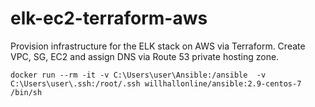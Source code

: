 # elk-ec2-terraform-aws
Provision infrastructure for the ELK stack on AWS via Terraform.
Create VPC, SG, EC2 and assign DNS via Route 53 private hosting zone. 


```
docker run --rm -it -v C:\Users\user\Ansible:/ansible  -v C:\Users\user\.ssh:/root/.ssh willhallonline/ansible:2.9-centos-7 /bin/sh
```
